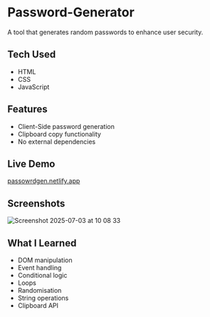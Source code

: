 # Password-Generator
A tool that generates random passwords to enhance user security.

## Tech Used
- HTML
- CSS
- JavaScript


## Features
- Client-Side password generation
- Clipboard copy functionality
- No external dependencies

## Live Demo
[passowrdgen.netlify.app](https://passowrdgen.netlify.app/)

## Screenshots
![Screenshot 2025-07-03 at 10 08 33](https://github.com/user-attachments/assets/cb3edbf8-fb4b-4c13-b70a-49ab4d38b558)


## What I Learned
- DOM manipulation
- Event handling
- Conditional logic
- Loops
- Randomisation
- String operations
- Clipboard API

